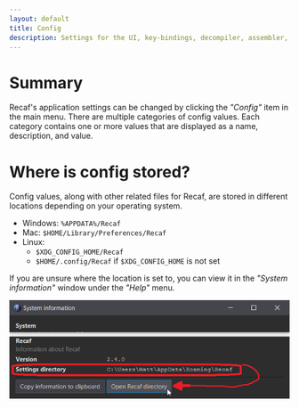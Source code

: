 ```yaml
---
layout: default
title: Config
description: Settings for the UI, key-bindings, decompiler, assembler, and updater
---
```


# Summary

Recaf's application settings can be changed by clicking the _"Config"_ item in the main menu. There are multiple categories of config values.  Each category contains one or more values that are displayed as a name,  description, and value. 

# Where is config stored?

Config values, along with other related files for Recaf, are stored in different locations depending on your operating system.

- Windows: `%APPDATA%/Recaf`
- Mac: `$HOME/Library/Preferences/Recaf`
- Linux: 
  - `$XDG_CONFIG_HOME/Recaf`
  - `$HOME/.config/Recaf` if `$XDG_CONFIG_HOME` is not set

If you are unsure where the location is set to, you can view it in the _"System information"_ window under the _"Help"_ menu.

![settings location](img/config-location.png?center)